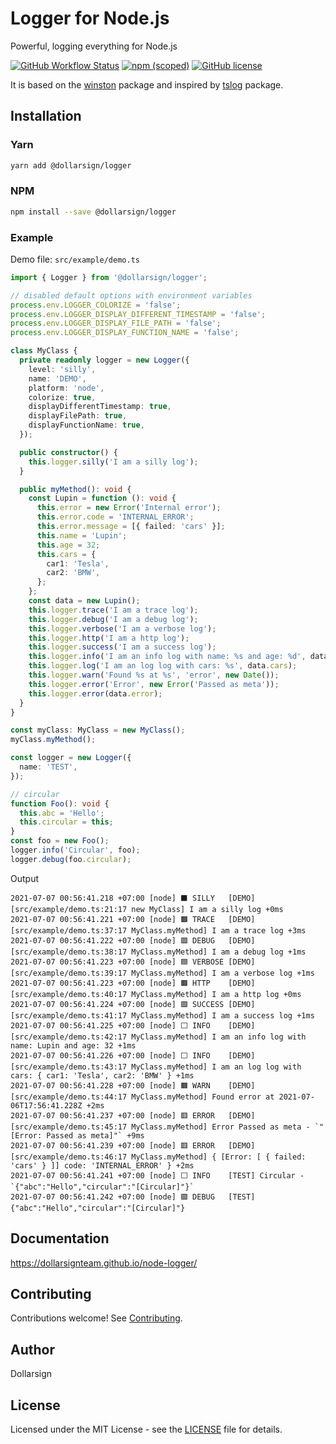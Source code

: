 # Logger for Node.js

Powerful, logging everything for Node.js

[![GitHub Workflow Status](https://img.shields.io/github/workflow/status/dollarsignteam/node-logger/Node.js%20Package?logo=github)][1]
[![npm (scoped)](https://img.shields.io/npm/v/@dollarsign/logger?logo=npm)][2]
[![GitHub license](https://img.shields.io/github/license/dollarsignteam/node-logger)][3]

It is based on the [winston][5] package and inspired by [tslog][6] package.

## Installation

### Yarn

```bash
yarn add @dollarsign/logger
```

### NPM

```bash
npm install --save @dollarsign/logger
```

### Example

Demo file: `src/example/demo.ts`

```typescript
import { Logger } from '@dollarsign/logger';

// disabled default options with environment variables
process.env.LOGGER_COLORIZE = 'false';
process.env.LOGGER_DISPLAY_DIFFERENT_TIMESTAMP = 'false';
process.env.LOGGER_DISPLAY_FILE_PATH = 'false';
process.env.LOGGER_DISPLAY_FUNCTION_NAME = 'false';

class MyClass {
  private readonly logger = new Logger({
    level: 'silly',
    name: 'DEMO',
    platform: 'node',
    colorize: true,
    displayDifferentTimestamp: true,
    displayFilePath: true,
    displayFunctionName: true,
  });

  public constructor() {
    this.logger.silly('I am a silly log');
  }

  public myMethod(): void {
    const Lupin = function (): void {
      this.error = new Error('Internal error');
      this.error.code = 'INTERNAL_ERROR';
      this.error.message = [{ failed: 'cars' }];
      this.name = 'Lupin';
      this.age = 32;
      this.cars = {
        car1: 'Tesla',
        car2: 'BMW',
      };
    };
    const data = new Lupin();
    this.logger.trace('I am a trace log');
    this.logger.debug('I am a debug log');
    this.logger.verbose('I am a verbose log');
    this.logger.http('I am a http log');
    this.logger.success('I am a success log');
    this.logger.info('I am an info log with name: %s and age: %d', data.name, data.age);
    this.logger.log('I am an log log with cars: %s', data.cars);
    this.logger.warn('Found %s at %s', 'error', new Date());
    this.logger.error('Error', new Error('Passed as meta'));
    this.logger.error(data.error);
  }
}

const myClass: MyClass = new MyClass();
myClass.myMethod();

const logger = new Logger({
  name: 'TEST',
});

// circular
function Foo(): void {
  this.abc = 'Hello';
  this.circular = this;
}
const foo = new Foo();
logger.info('Circular', foo);
logger.debug(foo.circular);
```

Output

```shell
2021-07-07 00:56:41.218 +07:00 [node] ⬛️ SILLY   [DEMO] [src/example/demo.ts:21:17 new MyClass] I am a silly log +0ms
2021-07-07 00:56:41.221 +07:00 [node] 🟫 TRACE   [DEMO] [src/example/demo.ts:37:17 MyClass.myMethod] I am a trace log +3ms
2021-07-07 00:56:41.222 +07:00 [node] 🟪 DEBUG   [DEMO] [src/example/demo.ts:38:17 MyClass.myMethod] I am a debug log +1ms
2021-07-07 00:56:41.223 +07:00 [node] 🟦 VERBOSE [DEMO] [src/example/demo.ts:39:17 MyClass.myMethod] I am a verbose log +1ms
2021-07-07 00:56:41.223 +07:00 [node] 🟫 HTTP    [DEMO] [src/example/demo.ts:40:17 MyClass.myMethod] I am a http log +0ms
2021-07-07 00:56:41.224 +07:00 [node] 🟩 SUCCESS [DEMO] [src/example/demo.ts:41:17 MyClass.myMethod] I am a success log +1ms
2021-07-07 00:56:41.225 +07:00 [node] ⬜️ INFO    [DEMO] [src/example/demo.ts:42:17 MyClass.myMethod] I am an info log with name: Lupin and age: 32 +1ms
2021-07-07 00:56:41.226 +07:00 [node] ⬜️ INFO    [DEMO] [src/example/demo.ts:43:17 MyClass.myMethod] I am an log log with cars: { car1: 'Tesla', car2: 'BMW' } +1ms
2021-07-07 00:56:41.228 +07:00 [node] 🟧 WARN    [DEMO] [src/example/demo.ts:44:17 MyClass.myMethod] Found error at 2021-07-06T17:56:41.228Z +2ms
2021-07-07 00:56:41.237 +07:00 [node] 🟥 ERROR   [DEMO] [src/example/demo.ts:45:17 MyClass.myMethod] Error Passed as meta - `"[Error: Passed as meta]"` +9ms
2021-07-07 00:56:41.239 +07:00 [node] 🟥 ERROR   [DEMO] [src/example/demo.ts:46:17 MyClass.myMethod] { [Error: [ { failed: 'cars' } ]] code: 'INTERNAL_ERROR' } +2ms
2021-07-07 00:56:41.241 +07:00 [node] ⬜️ INFO    [TEST] Circular - `{"abc":"Hello","circular":"[Circular]"}`
2021-07-07 00:56:41.242 +07:00 [node] 🟪 DEBUG   [TEST] {"abc":"Hello","circular":"[Circular]"}
```

## Documentation

<https://dollarsignteam.github.io/node-logger/>

## Contributing

Contributions welcome! See [Contributing][4].

## Author

Dollarsign

## License

Licensed under the MIT License - see the [LICENSE][3] file for details.

[1]: https://github.com/dollarsignteam/node-logger
[2]: https://www.npmjs.com/package/@dollarsign/logger
[3]: https://github.com/dollarsignteam/node-logger/blob/main/LICENSE
[4]: https://github.com/dollarsignteam/node-logger/blob/main/CONTRIBUTING.md
[5]: https://github.com/winstonjs/winston
[6]: https://github.com/fullstack-build/tslog
